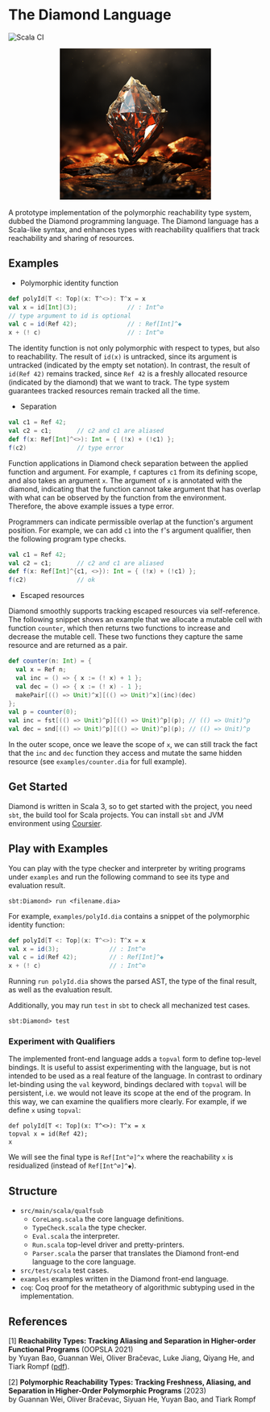# The Diamond Language

![Scala CI](https://github.com/Kraks/Diamond-lang/actions/workflows/scala.yml/badge.svg)

<p align="center">
<img src="rusty_diamond.png?raw=true" alt="A rusty diamond by Midjourney" width="300px" height="300px"/>
</p>

A prototype implementation of the polymorphic reachability type system, dubbed
the Diamond programming language.  The Diamond language has a Scala-like
syntax, and enhances types with reachability qualifiers that track
reachability and sharing of resources.

## Examples

- Polymorphic identity function

```scala
def polyId[T <: Top](x: T^<>): T^x = x
val x = id[Int](3);              // : Int^∅
// type argument to id is optional
val c = id(Ref 42);              // : Ref[Int]^◆
x + (! c)                        // : Int^∅
```

The identity function is not only polymorphic with respect to types, but also
to reachability.
The result of `id(x)` is untracked, since its argument is untracked (indicated
by the empty set notation).
In contrast, the result of `id(Ref 42)` remains tracked, since `Ref 42` is
a freshly allocated resource (indicated by the diamond) that we want to track.
The type system guarantees tracked resources remain tracked all the time.

- Separation

``` scala
val c1 = Ref 42;
val c2 = c1;       // c2 and c1 are aliased
def f(x: Ref[Int]^<>): Int = { (!x) + (!c1) };
f(c2)              // type error
```

Function applications in Diamond check separation between the applied function and argument.
For example, `f` captures `c1` from its defining scope, and also takes an argument `x`.
The argument of `x` is annotated with the diamond, indicating that the function cannot
take argument that has overlap with what can be observed by the function from the environment.
Therefore, the above example issues a type error.

Programmers can indicate permissible overlap at the function's argument position.
For example, we can add `c1` into the `f`'s argument qualifier, then the following
program type checks.

``` scala
val c1 = Ref 42;
val c2 = c1;       // c2 and c1 are aliased
def f(x: Ref[Int]^{c1, <>}): Int = { (!x) + (!c1) };
f(c2)              // ok
```

- Escaped resources

Diamond smoothly supports tracking escaped resources via self-reference.
The following snippet shows an example that we allocate
a mutable cell with function `counter`, which then returns
two functions to increase and decrease the mutable cell.
These two functions they capture the same resource and are
returned as a pair.

```scala
def counter(n: Int) = {
  val x = Ref n;
  val inc = () => { x := (! x) + 1 };
  val dec = () => { x := (! x) - 1 };
  makePair[(() => Unit)^x][(() => Unit)^x](inc)(dec)
};
val p = counter(0);
val inc = fst[(() => Unit)^p][(() => Unit)^p](p); // (() => Unit)^p
val dec = snd[(() => Unit)^p][(() => Unit)^p](p); // (() => Unit)^p
```

In the outer scope, once we leave the scope of `x`, we can still track
the fact that the `inc` and `dec` function they access and mutate the same
hidden resource (see `examples/counter.dia` for full example).

## Get Started

Diamond is written in Scala 3, so to get started with the project, you need
`sbt`, the build tool for Scala projects.  You can install `sbt` and JVM
environment using [Coursier](https://get-coursier.io/docs/cli-installation).

## Play with Examples

You can play with the type checker and interpreter by writing programs under `examples` and run
the following command to see its type and evaluation result.

```
sbt:Diamond> run <filename.dia>
```

For example, `examples/polyId.dia` contains a snippet of the polymorphic identity function:

```scala
def polyId[T <: Top](x: T^<>): T^x = x
val x = id(3);              // : Int^∅
val c = id(Ref 42);         // : Ref[Int]^◆
x + (! c)                   // : Int^∅
```

Running `run polyId.dia` shows the parsed AST, the type of the final result, as
well as the evaluation result.

Additionally, you may run `test` in `sbt` to check all mechanized test cases.

```
sbt:Diamond> test
```

### Experiment with Qualifiers

The implemented front-end language adds a `topval` form to define top-level
bindings.
It is useful to assist experimenting with the language, but is not intended to
be used as a real feature of the language.
In contrast to ordinary let-binding using the `val` keyword, bindings declared
with `topval` will be persistent, i.e. we would not leave its scope at the end
of the program.  In this way, we can examine the qualifiers more clearly.
For example, if we define `x` using `topval`:

```
def polyId[T <: Top](x: T^<>): T^x = x
topval x = id(Ref 42);
x
```

We will see the final type is `Ref[Int^∅]^x` where the reachability `x` is residualized
(instead of `Ref[Int^∅]^◆`).

## Structure

- `src/main/scala/qualfsub`
    * `CoreLang.scala` the core language definitions.
    * `TypeCheck.scala` the type checker.
    * `Eval.scala` the interpreter.
    * `Run.scala` top-level driver and pretty-printers.
    * `Parser.scala` the parser that translates the Diamond front-end language to the core language.
- `src/test/scala` test cases.
- `examples` examples written in the Diamond front-end language.
- `coq`: Coq proof for the metatheory of algorithmic subtyping used in the implementation.

## References

[1] **Reachability Types: Tracking Aliasing and Separation in Higher-order Functional Programs** (OOPSLA 2021)</br>
by Yuyan Bao, Guannan Wei, Oliver Bračevac, Luke Jiang, Qiyang He, and Tiark Rompf
([pdf](https://dl.acm.org/doi/10.1145/3485516)).

[2] **Polymorphic Reachability Types: Tracking Freshness, Aliasing, and Separation in Higher-Order Polymorphic Programs** (2023)</br>
by Guannan Wei, Oliver Bračevac, Siyuan He, Yuyan Bao, and Tiark Rompf
